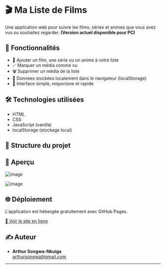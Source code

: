 # 🎬 Ma Liste de Films

Une application web pour suivre les films, séries et animes que vous avez vus ou souhaitez regarder.
**(Version actuel disponible pour PC)**

## 🚀 Fonctionnalités

- 📌 Ajouter un film, une série ou un anime à votre liste
- ✅ Marquer un média comme vu
- 🗑️ Supprimer un média de la liste
- 💾 Données stockées localement dans le navigateur (localStorage)
- 🎨 Interface simple, responsive et rapide

## 🛠️ Technologies utilisées

- HTML
- CSS
- JavaScript (vanilla)
- localStorage (stockage local)

## 📂 Structure du projet


## 📸 Aperçu

![image](https://github.com/user-attachments/assets/bd4a6704-a8a9-4453-92d5-ea008a1cf27b)

![image](https://github.com/user-attachments/assets/c2e73552-d4e9-4e38-af37-6434f244f23f)

## 🌐 Déploiement

L'application est hébergée gratuitement avec GitHub Pages.

[🔗 Voir le site en ligne](https://arthursongwa.github.io/MyListfilm/)


## ✍️ Auteur

- **Arthur Songwa-Nkuiga**  
  [arthursongwa@gmail.com](mailto:arthursongwa@gmail.com)

---


